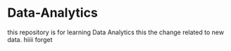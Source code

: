 # Data-Analytics
this repository is for learning Data Analytics
this the change related to new data.
hiiii forget
